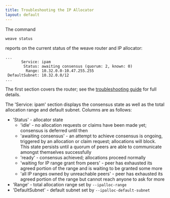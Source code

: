```yaml
---
title: Troubleshooting the IP Allocator
layout: default
---
```



The command

    weave status

reports on the current status of the weave router and IP allocator:

````
...
       Service: ipam
        Status: awaiting consensus (quorum: 2, known: 0)
         Range: 10.32.0.0-10.47.255.255
 DefaultSubnet: 10.32.0.0/12
...
````

The first section covers the router; see the [troubleshooting
guide](/site/troubleshooting.md#weave-status) for full details.

The 'Service: ipam' section displays the consensus state as well as
the total allocation range and default subnet. Columns are as follows:

* 'Status' - allocator state
    * 'idle' - no allocation requests or claims have been made yet;
      consensus is deferred until then
    * 'awaiting consensus' - an attempt to achieve consensus is
      ongoing, triggered by an allocation or claim request;
      allocations will block.  This state persists until a quorum of
      peers are able to communicate amongst themselves successfully
    * 'ready' - consensus achieved; allocations proceed normally
    * 'waiting for IP range grant from peers' - peer has exhausted its
      agreed portion of the range and is waiting to be granted some
      more
    * 'all IP ranges owned by unreachable peers' - peer has exhausted
      its agreed portion of the range but cannot reach anyone to ask
      for more
* 'Range' - total allocation range set by `--ipalloc-range`
* 'DefaultSubnet' - default subnet set by `--ipalloc-default-subnet`
